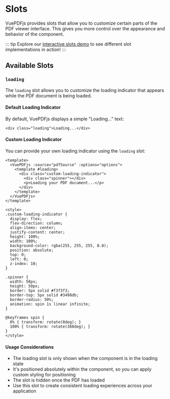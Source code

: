 # Slots

VuePDFjs provides slots that allow you to customize certain parts of the PDF viewer interface. This gives you more control over the appearance and behavior of the component.

::: tip
Explore our [interactive slots demo](/slots-demo) to see different slot implementations in action!
:::

## Available Slots

### `loading`

The `loading` slot allows you to customize the loading indicator that appears while the PDF document is being loaded.

#### Default Loading Indicator

By default, VuePDFjs displays a simple "Loading..." text:

```vue
<div class="loading">Loading...</div>
```

#### Custom Loading Indicator

You can provide your own loading indicator using the `loading` slot:

```vue
<template>
  <VuePDFjs :source="pdfSource" :options="options">
    <template #loading>
      <div class="custom-loading-indicator">
        <div class="spinner"></div>
        <p>Loading your PDF document...</p>
      </div>
    </template>
  </VuePDFjs>
</template>

<style>
.custom-loading-indicator {
  display: flex;
  flex-direction: column;
  align-items: center;
  justify-content: center;
  height: 100%;
  width: 100%;
  background-color: rgba(255, 255, 255, 0.8);
  position: absolute;
  top: 0;
  left: 0;
  z-index: 10;
}

.spinner {
  width: 50px;
  height: 50px;
  border: 5px solid #f3f3f3;
  border-top: 5px solid #3498db;
  border-radius: 50%;
  animation: spin 1s linear infinite;
}

@keyframes spin {
  0% { transform: rotate(0deg); }
  100% { transform: rotate(360deg); }
}
</style>
```

#### Usage Considerations

- The loading slot is only shown when the component is in the loading state
- It's positioned absolutely within the component, so you can apply custom styling for positioning
- The slot is hidden once the PDF has loaded
- Use this slot to create consistent loading experiences across your application